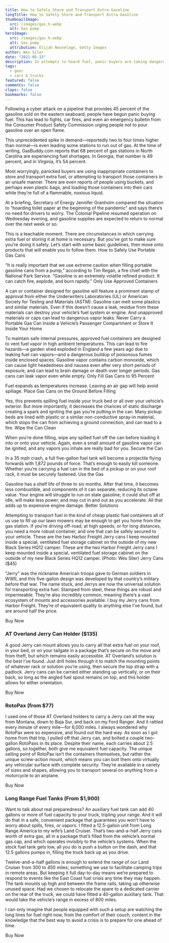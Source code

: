```yaml
---
title: How to Safely Store and Transport Extra Gasoline
longTitle: How to Safely Store and Transport Extra Gasoline
thumbnailImage: 
  src: /images/gas_h.webp
  alt: Gas pump
heroImage: 
  src: /images/gas_h.webp
  alt: Gas pump
  attribution: Elijah Nouvelage, Getty Images
author: Wes Siler
date: "2021-05-13"
description: In attempts to hoard fuel, panic buyers are taking dangerous shortcuts
tags:
  - gear
  - cars & trucks
featured: false
comments: false
claps: false
bookmarks: false
---
```


Following a cyber attack on a pipeline that provides 45 percent of the gasoline sold on the eastern seaboard, people have begun panic buying fuel. This has lead to fights, car fires, and even an emergency bulletin from the Consumer Product Safety Commission urging people not to pour gasoline over an open flame.

This unprecedented spike in demand—reportedly two to four times higher than normal—is even leading some stations to run out of gas. At the time of writing, GasBuddy.com reports that 68 percent of gas stations in North Carolina are experiencing fuel shortages. In Georgia, that number is 49 percent, and in Virginia, it’s 54 percent.

Most worryingly, panicked buyers are using inappropriate containers to store and transport extra fuel, or attempting to transport those containers in an unsafe manner. There are even reports of people using buckets, and perhaps even plastic bags, and loading those containers into their cars while they’re full of a flammable, noxious liquid.

At a briefing, Secretary of Energy Jennifer Granholm compared the situation to “hoarding toilet paper at the beginning of the pandemic” and says there’s no need for drivers to worry. The Colonial Pipeline resumed operation on Wednesday evening, and gasoline supplies are expected to return to normal over the next week or so.

This is a teachable moment. There are circumstances in which carrying extra fuel or storing it at home is necessary. But you’ve got to make sure you’re doing it safely. Let’s start with some basic guidelines, then move onto products that will enable you to follow them.
How to Safely Use Portable Gas Cans

“It is really important that we use extreme caution when filling portable gasoline cans from a pump,” according to Tim Regan, a fire chief with the National Park Service. “Gasoline is an extremely volatile refined product. It can catch fire, explode, and burn rapidly.”
Only Use Approved Containers

A can or container designed for gasoline will feature a prominent stamp of approval from either the Underwriters Laboratories (UL) or American Society for Testing and Materials (ASTM). Gasoline can melt some plastics and similar materials. Even if this doesn’t cause a leak, residue from these materials can destroy your vehicle’s fuel system or engine. And unapproved materials or caps can lead to dangerous vapor leaks.
Never Carry a Portable Gas Can Inside a Vehicle’s Passenger Compartment or Store It Inside Your Home

To maintain safe internal pressures, approved fuel containers are designed to vent fuel vapor in high ambient temperatures. This can lead to fire hazards—a garden shed exploded in England a few years ago due to leaking fuel can vapors—and a dangerous buildup of poisonous fumes inside enclosed spaces. Gasoline vapor contains carbon monoxide, which can cause light headedness and nausea even after very short periods of exposure, and can lead to brain damage or death over longer periods. Gas cans can leak vapor even while empty.
Only Fill Gas Cans to 95 Percent

Fuel expands as temperatures increase. Leaving an air gap will help avoid spillage.
Place Gas Cans on the Ground Before Filling

Yes, this prevents spilling fuel inside your truck bed or all over your vehicle’s exterior. But more importantly, it decreases the chances of static discharge creating a spark and igniting the gas you’re putting in the can. Many pickup beds are lined with plastic or a similar non-conductive spray-in material, which stops the can from achieving a ground connection, and can lead to a fire. 
Wipe the Can Clean

When you’re done filling, wipe any spilled fuel off the can before loading it into or onto your vehicle. Again, even a small amount of gasoline vapor can be ignited, and any vapors you inhale are really bad for you.
Secure the Can

In a 35 mph crash, a full five-gallon fuel tank will become a projectile flying forwards with 1,872 pounds of force. That’s enough to easily kill someone. Whether you’re carrying a fuel can in the bed of a pickup or on your roof rack, it must be securely fastened.
Use the Gas

Gasoline has a shelf life of three to six months. After that time, it becomes less combustible, and components of it can separate, reducing its octane value. Your engine will struggle to run on stale gasoline; it could shut off at idle, will make less power, and may cut in and out as you accelerate. All that adds up to expensive engine damage.
Better Solutions

Attempting to transport fuel in the kind of cheap plastic fuel containers all of us use to fill up our lawn mowers may be enough to get you home from the gas station. If you’re driving off-road, at high speeds, or for long distances, you need a more robust container, and one that can be safely secured to your vehicle.
These are the two Harbor Freight Jerry cans I keep mounted inside a special, ventilated fuel storage cabinet on the outside of my new Black Series HQ12 camper.
These are the two Harbor Freight Jerry cans I keep mounted inside a special, ventilated fuel storage cabinet on the outside of my new Black Series HQ12 camper. (Photo: Wes Siler)
Jerry Cans ($45)

“Jerry” was the nickname American troops gave to German soldiers in WWII, and this five-gallon design was developed by that country’s military before that war. The name stuck, and Jerrys are now the universal solution for transporting extra fuel. Stamped from steel, these things are robust and impermeable. They’re also incredibly common, meaning there’s a vast ecosystem of mounts and accessories available. I buy my Jerry cans from Harbor Freight. They’re of equivalent quality to anything else I’ve found, but are around half the price.

Buy Now

### AT Overland Jerry Can Holder ($135)

A good Jerry can mount allows you to carry all that extra fuel on your roof, in your bed, or on your tailgate in a package that’s secure on the move and from theft, but which remains easily accessible. AT Overland’s solution is the best I’ve found. Just drill holes through it to match the mounting points of whatever rack or solution you’re using, then secure the top strap with a padlock. Jerry cans can be carried either standing up vertically, or on their back, so long as the angled fuel spout remains on top, and this holder allows for either orientation.

Buy Now

### RotoPax (from $77)

I used one of those AT Overland holders to carry a Jerry can all the way from Montana, down to Baja Sur, and back on my Ford Ranger. And it rattled every minute of every mile—for 6,000 miles. I always wondered why RotoPax were so expensive, and found out the hard way. As soon as I got home from that trip, I pulled off that Jerry can, and bolted a couple two-gallon RotoPaxs in its place. Despite their name, each carries about 2.5 gallons, so together, both give me equivalent fuel capacity. The unique selling point of RotoPax isn’t the containers themselves, but rather the unique screw-action mount, which means you can bolt them onto virtually any vehicular surface with complete security. They’re available in a variety of sizes and shapes, allowing you to transport several on anything from a motorcycle to an airplane.

Buy Now

### Long Range Fuel Tanks (From $1,900)

Want to talk about real preparedness? An auxiliary fuel tank can add 40 gallons or more of fuel capacity to your truck, tripling your range. And it will do that in a safe, convenient package that guarantees you won’t have to worry about spills, fires, or vapors. I fitted a 12.5-gallon unit from Long Range America to my wife’s Land Cruiser. That’s two-and-a-half Jerry cans worth of extra gas, all in a package that’s filled from the vehicle’s normal gas cap, and which operates invisibly to the vehicle’s systems. When the stock fuel tank gets low, all you do is push a button on the dash, and that 12.5 gallons pumps in, filling the truck back up as you drive.

Twelve-and-a-half gallons is enough to extend the range of our Land Cruiser from 300 to 450 miles; something we use to facilitate camping trips in remote areas. But keeping it full day-to-day means we’re prepared to respond to events like the East Coast fuel crisis any time they may happen. The tank mounts up high and between the frame rails, taking up otherwise unused space. Had we chosen to relocate the spare to a dedicated carrier on the rear of the truck, we could have fitted a 40-gallon auxiliary tank. That would take the vehicle’s range in excess of 800 miles.

I can only imagine that people equipped with such a setup are watching the long lines for fuel right now, from the comfort of their couch, content in the knowledge that the best way to avoid a crisis is to prepare for one ahead of time.

Buy Now